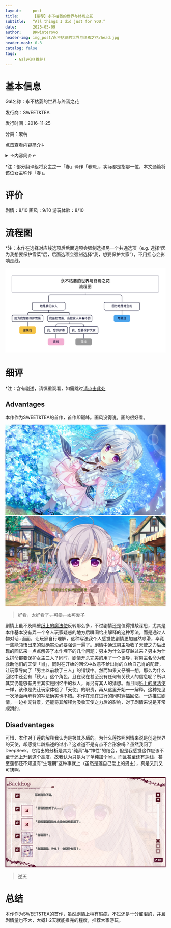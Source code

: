```yaml
---
layout:     post
title:      【推荐】永不枯萎的世界与终焉之花
subtitle:   “All things I did just for YOU.”
date:       2025-05-09
author:     DRwinterovo
header-img: img_post/永不枯萎的世界与终焉之花/head.jpg
header-mask: 0.3
catalog: false
tags:
    - Gal评测(推荐)
---
```


# 基本信息

Gal名称：永不枯萎的世界与终焉之花

发行商：SWEET&TEA

发行时间：2016-11-25

分类：废萌

点击查看内容简介↓

<details>
<summary>→内容简介←</summary>

<div markdown="1">

> 被万紫千红的花朵埋没了的美丽街区。<br>肖与莲一起来到了这个街区，认识了在咖啡馆工作的春等几人。<br>得到了住宿在咖啡馆的2楼的工作机会，某一天，<br>圣追踪着在深夜里独自出外的春。<br>在远离街区的、视野里尽是花朵的土丘的中央，<br>圣在皎月淡淡地照耀着的大树之下，目睹了春所拥抱着的小女孩变成了花朵的瞬间。<br>注意到肖的春，眯着眼注视着迷乱地盛放着的美丽的花丛，寂寞地微笑道：<br>「在这样的世界上，我就是这样子一直活下来的。<br>但是我仍然想要活下去。就算这要交换别人的性命」<br>跟春一样仰视着飞散的花瓣，<br>「就算这个世界有怎样强硬的要求。<br>就算有多少人说不能饶恕春也好——」<br>作为这句话的替代，肖说道：<br>「——就算是这样，我仍旧祈求这样的世界的终结」

</div>
</details>

*注：部分翻译组将女主之一「春」译作「春琉」，实际都是指那一位，本文通篇将该位女主称作「春」。

# 评价
剧情：8/10 画风：9/10 游玩体验：8/10

# 流程图

*注：本作在选择对应线选项后后面选项会强制选择另一个共通选项（e.g. 选择“因为我想要保护雪菜”后，后面选项会强制选择“我，想要保护大家”），不用担心会影响走线。

![](/img_post/永不枯萎的世界与终焉之花/流程图.png)

# 细评

*注：含有剧透，请慎重观看，如需跳过[请点击此处](#总结)

## Advantages

本作作为SWEET&TEA的首作，首作即巅峰。画风没得说，画的很好看。

![](/img_post/永不枯萎的世界与终焉之花/1.jpg)
![](/img_post/永不枯萎的世界与终焉之花/2.jpg)

> 好看，太好看了~~，可爱，太可爱了~~

剧情上虽不及隔壁[纸上的魔法使](https://drwinterqwq.github.io/2025/04/05/%E7%BA%B8%E4%B8%8A%E9%AD%94%E6%B3%95%E4%BD%BF/)反转那么多，不过剧情还是值得推敲深思，尤其是本作基本没有弄一个令人玩家疑惑的地方后瞬间给出解释的这种写法，而是通过人物对话+画面，让玩家自行理解，这种写法我个人感觉使剧情更加自然顺滑，毕竟一些能领悟出来的就确实没必要强调一遍了。剧情中通过男主吸收了天使之力后出现的回忆来一点点解答了本作埋下的几个问题：男主为什么要穿越过来？男主为什么拼命都要保护女主三人？同时，剧情开头完美的用了一个误导，将男主名命为和救助他们的天使「肖」，同时在开始的回忆中故意不给出肖的立绘自己肖的配音，让玩家导向了「男主以前救了三人」的错误中。然而如果又仔细一想，那么为什么回忆中还会有「秋人」这个角色，且在现在甚至没有任何有关秋人的信息呢？所以其实仍能够有男主其实是回忆中的秋人，肖另有其人的猜想。而且同[纸上的魔法使](https://drwinterqwq.github.io/2025/04/05/%E7%BA%B8%E4%B8%8A%E9%AD%94%E6%B3%95%E4%BD%BF/)一样，该作是先让玩家体验了「天使」的职责，再从这里开始一一解释，这种先见一次场面再解释的写法确实也不错。本作在现在进行的同时穿插回忆，一边推进剧情，一边补充背景，还能将其解释为吸收天使之力后的影响，对于剧情来说是非常顺滑的。


## Disadvantages

可惜，本作对于莲的解释我认为是极其矛盾的。为什么莲按照剧情来说是创造世界的天使，却感觉年龄描述的过小？这难道不是有点不合形象吗？虽然我问了DeepSeek，它给出的分析是其为“纯真”与“神性”的结合，但是我感觉这作应该不至于还上升到这个高度，故我认为只是为了单纯加个loli。而且甚至还有莲线，甚至莲都还不知道有“生理期”这种事就上（虽然是莲自己爱上的男主），真是又刑又可铐啊。

![](/img_post/永不枯萎的世界与终焉之花/3.jpg)

> 逆天

# 总结

本作作为SWEET&TEA的首作，虽然剧情上稍有瑕疵，不过还是十分催泪的，并且剧情量也不大，大概1-2天就能推完的程度，推荐大家游玩。
